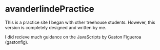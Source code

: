 # avanderlindePractice

This is a practice site I began with other treehouse students. However, this version is completely designed and written by me.

I did recieve much guidance on the JavaScripts by Gaston Figueroa (gastonfig). 
